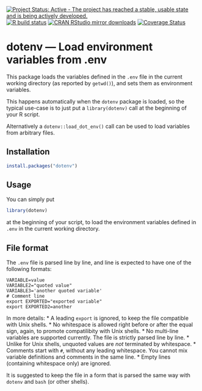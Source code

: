 
<!-- badges: start -->

[![Project Status: Active - The project has reached a stable, usable
state and is being actively
developed.](http://www.repostatus.org/badges/latest/active.svg)](http://www.repostatus.org/#active)
[![R build
status](https://github.com/gaborcsardi/dotenv/workflows/R-CMD-check/badge.svg)](https://github.com/gaborcsardi/dotenv/actions)
[![CRAN RStudio mirror
downloads](http://cranlogs.r-pkg.org/badges/dotenv)](http://www.r-pkg.org/pkg/dotenv)
[![Coverage
Status](https://img.shields.io/codecov/c/github/gaborcsardi/dotenv/master.svg)](https://codecov.io/github/gaborcsardi/dotenv?branch=master)
<!-- badges: end -->

# dotenv — Load environment variables from .env

This package loads the variables defined in the `.env` file in the
current working directory (as reported by `getwd()`), and sets them as
environment variables.

This happens automatically when the `dotenv` package is loaded, so the
typical use-case is to just put a `library(dotenv)` call at the
beginning of your R script.

Alternatively a `dotenv::load_dot_env()` call can be used to load
variables from arbitrary files.

## Installation

``` r
install.packages("dotenv")
```

## Usage

You can simply put

``` r
library(dotenv)
```

at the beginning of your script, to load the environment variables
defined in `.env` in the current working directory.

## File format

The `.env` file is parsed line by line, and line is expected to have one
of the following formats:

    VARIABLE=value
    VARIABLE2="quoted value"
    VARIABLE3='another quoted variable'
    # Comment line
    export EXPORTED="exported variable"
    export EXPORTED2=another

In more details: \* A leading `export` is ignored, to keep the file
compatible with Unix shells. \* No whitespace is allowed right before or
after the equal sign, again, to promote compatilibity with Unix shells.
\* No multi-line variables are supported currently. The file is strictly
parsed line by line. \* Unlike for Unix shells, unquoted values are
*not* terminated by whitespace. \* Comments start with `#`, without any
leading whitespace. You cannot mix variable definitions and comments in
the same line. \* Empty lines (containing whitespace only) are ignored.

It is suggested to keep the file in a form that is parsed the same way
with `dotenv` and `bash` (or other shells).
